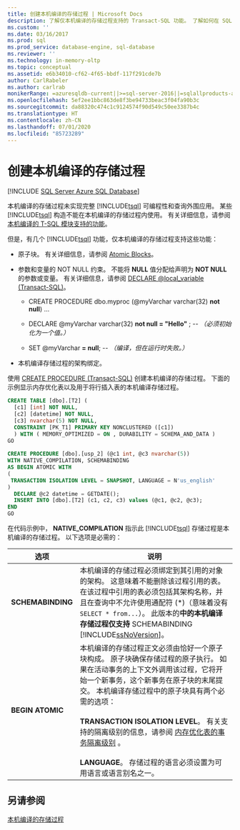 ```yaml
---
title: 创建本机编译的存储过程 | Microsoft Docs
description: 了解仅本机编译的存储过程支持的 Transact-SQL 功能。 了解如何在 SQL Server 中创建本机编译的存储过程。
ms.custom: ''
ms.date: 03/16/2017
ms.prod: sql
ms.prod_service: database-engine, sql-database
ms.reviewer: ''
ms.technology: in-memory-oltp
ms.topic: conceptual
ms.assetid: e6b34010-cf62-4f65-bbdf-117f291cde7b
author: CarlRabeler
ms.author: carlrab
monikerRange: =azuresqldb-current||>=sql-server-2016||=sqlallproducts-allversions||>=sql-server-linux-2017||=azuresqldb-mi-current
ms.openlocfilehash: 5ef2ee1bbc863de8f3be94733beac3f04fa90b3c
ms.sourcegitcommit: da88320c474c1c9124574f90d549c50ee3387b4c
ms.translationtype: HT
ms.contentlocale: zh-CN
ms.lasthandoff: 07/01/2020
ms.locfileid: "85723289"
---
```

# <a name="creating-natively-compiled-stored-procedures"></a>创建本机编译的存储过程
[!INCLUDE [SQL Server Azure SQL Database](../../includes/applies-to-version/sql-asdb.md)]

本机编译的存储过程未实现完整 [!INCLUDE[tsql](../../includes/tsql-md.md)] 可编程性和查询外围应用。 某些 [!INCLUDE[tsql](../../includes/tsql-md.md)] 构造不能在本机编译的存储过程内使用。 有关详细信息，请参阅 [本机编译的 T-SQL 模块支持的功能](../../relational-databases/in-memory-oltp/supported-features-for-natively-compiled-t-sql-modules.md)。  
  
但是，有几个 [!INCLUDE[tsql](../../includes/tsql-md.md)] 功能，仅本机编译的存储过程支持这些功能：  
  
-   原子块。 有关详细信息，请参阅 [Atomic Blocks](../../relational-databases/in-memory-oltp/atomic-blocks-in-native-procedures.md)。  
  
-   参数和变量的 NOT NULL 约束。 不能将 **NULL** 值分配给声明为 **NOT NULL**的参数或变量。 有关详细信息，请参阅 [DECLARE @local_variable (Transact-SQL)](../../t-sql/language-elements/declare-local-variable-transact-sql.md)。  
  
    -   CREATE PROCEDURE dbo.myproc (@myVarchar  varchar(32)  **not null**) ...  
  
    -   DECLARE @myVarchar  varchar(32)  **not null = "Hello"** ; -- *（必须初始化为一个值。）*  
  
    -   SET @myVarchar **= null**; -- *（编译，但在运行时失败。）*  
  
-   本机编译存储过程的架构绑定。  
  
使用 [CREATE PROCEDURE (Transact-SQL)](../../t-sql/statements/create-procedure-transact-sql.md) 创建本机编译的存储过程。 下面的示例显示内存优化表以及用于将行插入表的本机编译存储过程。  
  
```sql  
CREATE TABLE [dbo].[T2] (  
  [c1] [int] NOT NULL, 
  [c2] [datetime] NOT NULL,
  [c3] nvarchar(5) NOT NULL, 
  CONSTRAINT [PK_T1] PRIMARY KEY NONCLUSTERED ([c1])  
  ) WITH ( MEMORY_OPTIMIZED = ON , DURABILITY = SCHEMA_AND_DATA )  
GO  
  
CREATE PROCEDURE [dbo].[usp_2] (@c1 int, @c3 nvarchar(5)) 
WITH NATIVE_COMPILATION, SCHEMABINDING  
AS BEGIN ATOMIC WITH  
(  
 TRANSACTION ISOLATION LEVEL = SNAPSHOT, LANGUAGE = N'us_english'  
)  
  DECLARE @c2 datetime = GETDATE();  
  INSERT INTO [dbo].[T2] (c1, c2, c3) values (@c1, @c2, @c3);  
END  
GO  
```  
 
在代码示例中， **NATIVE_COMPILATION** 指示此 [!INCLUDE[tsql](../../includes/tsql-md.md)] 存储过程是本机编译的存储过程。 以下选项是必需的：  
  
|选项|说明|  
|------------|-----------------|  
|**SCHEMABINDING**|本机编译的存储过程必须绑定到其引用的对象的架构。 这意味着不能删除该过程引用的表。 在该过程中引用的表必须包括其架构名称，并且在查询中不允许使用通配符 (\*)（意味着没有 `SELECT * from...`）。 此版本的**中的本机编译存储过程仅支持** SCHEMABINDING [!INCLUDE[ssNoVersion](../../includes/ssnoversion-md.md)]。|  
|**BEGIN ATOMIC**|本机编译的存储过程正文必须由恰好一个原子块构成。 原子块确保存储过程的原子执行。 如果在活动事务的上下文外调用该过程，它将开始一个新事务，这个新事务在原子块的末尾提交。 本机编译存储过程中的原子块具有两个必需的选项：<br /><br /> **TRANSACTION ISOLATION LEVEL**。 有关支持的隔离级别的信息，请参阅 [内存优化表的事务隔离级别](https://msdn.microsoft.com/library/8a6a82bf-273c-40ab-a101-46bd3615db8a) 。<br /><br /> **LANGUAGE**。 存储过程的语言必须设置为可用语言或语言别名之一。|  
  
## <a name="see-also"></a>另请参阅  
 [本机编译的存储过程](../../relational-databases/in-memory-oltp/natively-compiled-stored-procedures.md)  
  
  

